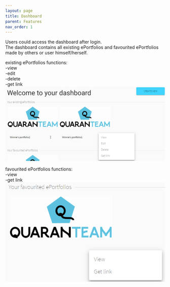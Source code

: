 ```yaml
---
layout: page
title: Dashboard
parent: Features
nav_order: 1
---
```


Users could access the dashboard after login.              
The dashboard contains all existing ePortfolios and favourited ePortfolios made by others or user himself/herself.       
                   
                       
                          
existing ePortfolios functions:           
-view             
-edit                 
-delete                    
-get link                          
![existingPortfolios](../img/existingPortfolio.PNG)                
                         
                          
                                  
favourited ePortfolios functions:   
-view                                
-get link                                  
![favouritedPortfolios](../img/favouritedPortfolio.PNG)           
